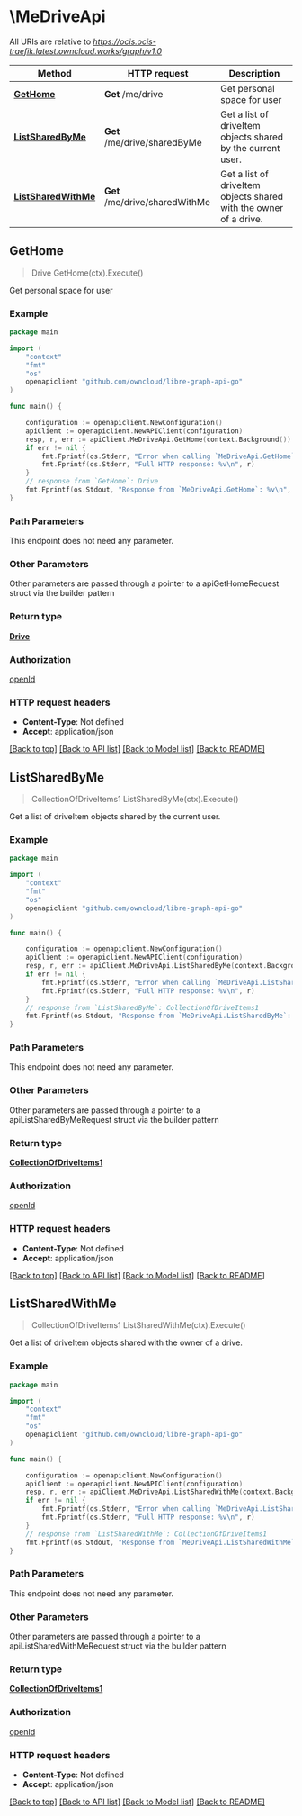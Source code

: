 # \MeDriveApi

All URIs are relative to *https://ocis.ocis-traefik.latest.owncloud.works/graph/v1.0*

Method | HTTP request | Description
------------- | ------------- | -------------
[**GetHome**](MeDriveApi.md#GetHome) | **Get** /me/drive | Get personal space for user
[**ListSharedByMe**](MeDriveApi.md#ListSharedByMe) | **Get** /me/drive/sharedByMe | Get a list of driveItem objects shared by the current user.
[**ListSharedWithMe**](MeDriveApi.md#ListSharedWithMe) | **Get** /me/drive/sharedWithMe | Get a list of driveItem objects shared with the owner of a drive.



## GetHome

> Drive GetHome(ctx).Execute()

Get personal space for user

### Example

```go
package main

import (
    "context"
    "fmt"
    "os"
    openapiclient "github.com/owncloud/libre-graph-api-go"
)

func main() {

    configuration := openapiclient.NewConfiguration()
    apiClient := openapiclient.NewAPIClient(configuration)
    resp, r, err := apiClient.MeDriveApi.GetHome(context.Background()).Execute()
    if err != nil {
        fmt.Fprintf(os.Stderr, "Error when calling `MeDriveApi.GetHome``: %v\n", err)
        fmt.Fprintf(os.Stderr, "Full HTTP response: %v\n", r)
    }
    // response from `GetHome`: Drive
    fmt.Fprintf(os.Stdout, "Response from `MeDriveApi.GetHome`: %v\n", resp)
}
```

### Path Parameters

This endpoint does not need any parameter.

### Other Parameters

Other parameters are passed through a pointer to a apiGetHomeRequest struct via the builder pattern


### Return type

[**Drive**](Drive.md)

### Authorization

[openId](../README.md#openId)

### HTTP request headers

- **Content-Type**: Not defined
- **Accept**: application/json

[[Back to top]](#) [[Back to API list]](../README.md#documentation-for-api-endpoints)
[[Back to Model list]](../README.md#documentation-for-models)
[[Back to README]](../README.md)


## ListSharedByMe

> CollectionOfDriveItems1 ListSharedByMe(ctx).Execute()

Get a list of driveItem objects shared by the current user.



### Example

```go
package main

import (
    "context"
    "fmt"
    "os"
    openapiclient "github.com/owncloud/libre-graph-api-go"
)

func main() {

    configuration := openapiclient.NewConfiguration()
    apiClient := openapiclient.NewAPIClient(configuration)
    resp, r, err := apiClient.MeDriveApi.ListSharedByMe(context.Background()).Execute()
    if err != nil {
        fmt.Fprintf(os.Stderr, "Error when calling `MeDriveApi.ListSharedByMe``: %v\n", err)
        fmt.Fprintf(os.Stderr, "Full HTTP response: %v\n", r)
    }
    // response from `ListSharedByMe`: CollectionOfDriveItems1
    fmt.Fprintf(os.Stdout, "Response from `MeDriveApi.ListSharedByMe`: %v\n", resp)
}
```

### Path Parameters

This endpoint does not need any parameter.

### Other Parameters

Other parameters are passed through a pointer to a apiListSharedByMeRequest struct via the builder pattern


### Return type

[**CollectionOfDriveItems1**](CollectionOfDriveItems1.md)

### Authorization

[openId](../README.md#openId)

### HTTP request headers

- **Content-Type**: Not defined
- **Accept**: application/json

[[Back to top]](#) [[Back to API list]](../README.md#documentation-for-api-endpoints)
[[Back to Model list]](../README.md#documentation-for-models)
[[Back to README]](../README.md)


## ListSharedWithMe

> CollectionOfDriveItems1 ListSharedWithMe(ctx).Execute()

Get a list of driveItem objects shared with the owner of a drive.



### Example

```go
package main

import (
    "context"
    "fmt"
    "os"
    openapiclient "github.com/owncloud/libre-graph-api-go"
)

func main() {

    configuration := openapiclient.NewConfiguration()
    apiClient := openapiclient.NewAPIClient(configuration)
    resp, r, err := apiClient.MeDriveApi.ListSharedWithMe(context.Background()).Execute()
    if err != nil {
        fmt.Fprintf(os.Stderr, "Error when calling `MeDriveApi.ListSharedWithMe``: %v\n", err)
        fmt.Fprintf(os.Stderr, "Full HTTP response: %v\n", r)
    }
    // response from `ListSharedWithMe`: CollectionOfDriveItems1
    fmt.Fprintf(os.Stdout, "Response from `MeDriveApi.ListSharedWithMe`: %v\n", resp)
}
```

### Path Parameters

This endpoint does not need any parameter.

### Other Parameters

Other parameters are passed through a pointer to a apiListSharedWithMeRequest struct via the builder pattern


### Return type

[**CollectionOfDriveItems1**](CollectionOfDriveItems1.md)

### Authorization

[openId](../README.md#openId)

### HTTP request headers

- **Content-Type**: Not defined
- **Accept**: application/json

[[Back to top]](#) [[Back to API list]](../README.md#documentation-for-api-endpoints)
[[Back to Model list]](../README.md#documentation-for-models)
[[Back to README]](../README.md)


